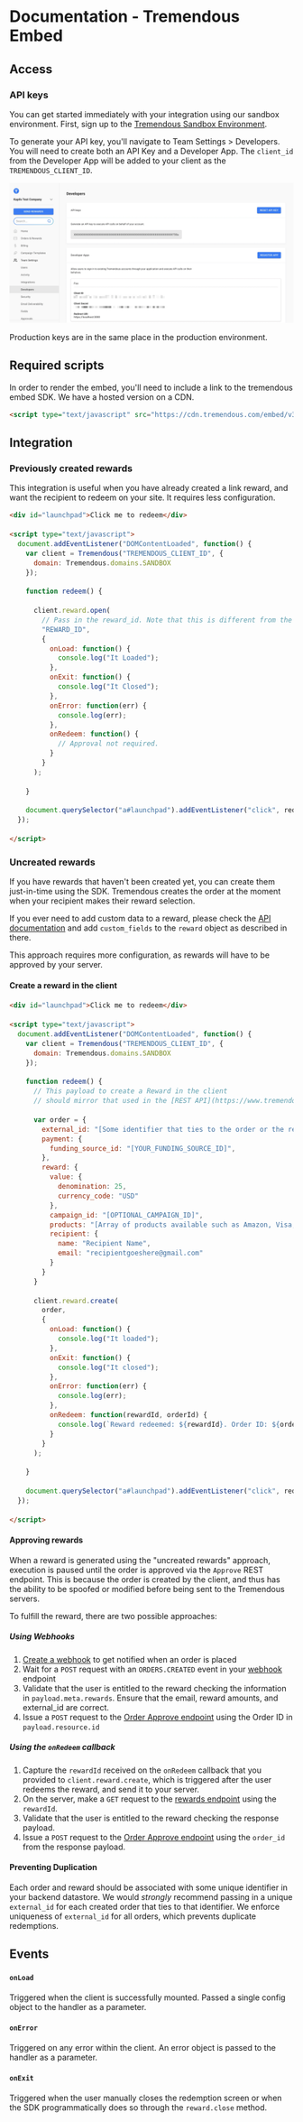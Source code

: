 # Documentation - Tremendous Embed

## Access

### API keys
You can get started immediately with your integration using our sandbox environment. First, sign up to the [Tremendous Sandbox Environment](https://testflight.tremendous.com).

To generate your API key, you'll navigate to Team Settings > Developers. You will need to create both an API Key and a Developer App. The `client_id` from the Developer App will be added to your client as the `TREMENDOUS_CLIENT_ID`.

![API Page](/images/sandbox-keys.png)

Production keys are in the same place in the production environment.

## Required scripts
In order to render the embed, you'll need to include a link to the tremendous embed SDK. We have a hosted version on a CDN.

```html
<script type="text/javascript" src="https://cdn.tremendous.com/embed/v3.0.0/client.js"/>
```


## Integration

### Previously created rewards

This integration is useful when you have already created a link reward, and want the recipient to redeem on your site. It requires less configuration.

```html
<div id="launchpad">Click me to redeem</div>

<script type="text/javascript">
  document.addEventListener("DOMContentLoaded", function() {
    var client = Tremendous("TREMENDOUS_CLIENT_ID", {
      domain: Tremendous.domains.SANDBOX
    });

    function redeem() {

      client.reward.open(
        // Pass in the reward_id. Note that this is different from the order_id.
        "REWARD_ID",
        {
          onLoad: function() {
            console.log("It Loaded");
          },
          onExit: function() {
            console.log("It Closed");
          },
          onError: function(err) {
            console.log(err);
          },
          onRedeem: function() {
            // Approval not required.
          }
        }
      );

    }

    document.querySelector("a#launchpad").addEventListener("click", redeem);
  });

</script>
```


### Uncreated rewards

If you have rewards that haven't been created yet, you can create them just-in-time using the SDK.
Tremendous creates the order at the moment when your recipient makes their reward selection.

If you ever need to add custom data to a reward, please check the [API documentation](https://developers.tremendous.com/reference/using-custom-fields-to-add-custom-data-to-rewards) and add `custom_fields` to the
`reward` object as described in there.

This approach requires more configuration, as rewards will have to be approved by your server.

#### Create a reward in the client

```html
<div id="launchpad">Click me to redeem</div>

<script type="text/javascript">
  document.addEventListener("DOMContentLoaded", function() {
    var client = Tremendous("TREMENDOUS_CLIENT_ID", {
      domain: Tremendous.domains.SANDBOX
    });

    function redeem() {
      // This payload to create a Reward in the client
      // should mirror that used in the [REST API](https://www.tremendous.com/docs).

      var order = {
        external_id: "[Some identifier that ties to the order or the reward on your server]",
        payment: {
          funding_source_id: "[YOUR_FUNDING_SOURCE_ID]",
        },
        reward: {
          value: {
            denomination: 25,
            currency_code: "USD"
          },
          campaign_id: "[OPTIONAL_CAMPAIGN_ID]",
          products: "[Array of products available such as Amazon, Visa, etc. (see products REST endpoint)]",
          recipient: {
            name: "Recipient Name",
            email: "recipientgoeshere@gmail.com"
          }
        }
      }

      client.reward.create(
        order,
        {
          onLoad: function() {
            console.log("It loaded");
          },
          onExit: function() {
            console.log("It closed");
          },
          onError: function(err) {
            console.log(err);
          },
          onRedeem: function(rewardId, orderId) {
            console.log(`Reward redeemed: ${rewardId}. Order ID: ${orderId}`)
          }
        }
      );

    }

    document.querySelector("a#launchpad").addEventListener("click", redeem);
  });

</script>
```


#### Approving rewards

When a reward is generated using the "uncreated rewards" approach, execution is paused until the order is approved via the `Approve` REST endpoint. This is because the order is created by the client, and thus has the ability to be spoofed or modified before being sent to the Tremendous servers.

To fulfill the reward, there are two possible approaches:

##### Using Webhooks

1. [Create a webhook](https://developers.tremendous.com/reference/post_webhooks) to get notified when an order is placed
2. Wait for a `POST` request with an `ORDERS.CREATED` event in your [webhook](https://developers.tremendous.com/reference/webhooks-1#webhook-requests) endpoint
3. Validate that the user is entitled to the reward checking the information in `payload.meta.rewards`. Ensure that the email, reward amounts, and external_id are correct.
4. Issue a `POST` request to the [Order Approve endpoint](https://developers.tremendous.com/reference/core-orders-approve) using the Order ID in `payload.resource.id`

##### Using the `onRedeem` callback

1. Capture the `rewardId` received on the `onRedeem` callback that you provided to `client.reward.create`, which is triggered after the user redeems the reward, and send it to your server.
2. On the server, make a `GET` request to the [rewards endpoint](https://developers.tremendous.com/reference/core-rewards-show) using the `rewardId`.
3. Validate that the user is entitled to the reward checking the response payload.
4. Issue a `POST` request to the [Order Approve endpoint](https://developers.tremendous.com/reference/core-orders-approve) using the `order_id` from the response payload.

#### Preventing Duplication

Each order and reward should be associated with some unique identifier in your backend datastore. We would *strongly* recommend passing in a unique `external_id` for each created order that ties to that identifier. We enforce uniqueness of `external_id` for all orders, which prevents duplicate redemptions.


## Events

#### `onLoad`

Triggered when the client is successfully mounted.  Passed a single config object to the handler as a parameter.

#### `onError`

Triggered on any error within the client.  An error object is passed to the handler as a parameter.

#### `onExit`

Triggered when the user manually closes the redemption screen or when the SDK programmatically does so through the `reward.close` method.

